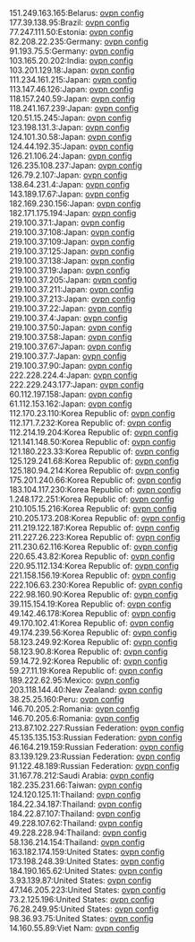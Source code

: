 151.249.163.165:Belarus: [ovpn config](vpn/151_249_163_165.ovpn)  
177.39.138.95:Brazil: [ovpn config](vpn/177_39_138_95.ovpn)  
77.247.111.50:Estonia: [ovpn config](vpn/77_247_111_50.ovpn)  
82.208.22.235:Germany: [ovpn config](vpn/82_208_22_235.ovpn)  
91.193.75.5:Germany: [ovpn config](vpn/91_193_75_5.ovpn)  
103.165.20.202:India: [ovpn config](vpn/103_165_20_202.ovpn)  
103.201.129.18:Japan: [ovpn config](vpn/103_201_129_18.ovpn)  
111.234.161.215:Japan: [ovpn config](vpn/111_234_161_215.ovpn)  
113.147.46.126:Japan: [ovpn config](vpn/113_147_46_126.ovpn)  
118.157.240.59:Japan: [ovpn config](vpn/118_157_240_59.ovpn)  
118.241.167.239:Japan: [ovpn config](vpn/118_241_167_239.ovpn)  
120.51.15.245:Japan: [ovpn config](vpn/120_51_15_245.ovpn)  
123.198.131.3:Japan: [ovpn config](vpn/123_198_131_3.ovpn)  
124.101.30.58:Japan: [ovpn config](vpn/124_101_30_58.ovpn)  
124.44.192.35:Japan: [ovpn config](vpn/124_44_192_35.ovpn)  
126.21.106.24:Japan: [ovpn config](vpn/126_21_106_24.ovpn)  
126.235.108.237:Japan: [ovpn config](vpn/126_235_108_237.ovpn)  
126.79.2.107:Japan: [ovpn config](vpn/126_79_2_107.ovpn)  
138.64.231.4:Japan: [ovpn config](vpn/138_64_231_4.ovpn)  
143.189.17.67:Japan: [ovpn config](vpn/143_189_17_67.ovpn)  
182.169.230.156:Japan: [ovpn config](vpn/182_169_230_156.ovpn)  
182.171.175.194:Japan: [ovpn config](vpn/182_171_175_194.ovpn)  
219.100.37.1:Japan: [ovpn config](vpn/219_100_37_1.ovpn)  
219.100.37.108:Japan: [ovpn config](vpn/219_100_37_108.ovpn)  
219.100.37.109:Japan: [ovpn config](vpn/219_100_37_109.ovpn)  
219.100.37.125:Japan: [ovpn config](vpn/219_100_37_125.ovpn)  
219.100.37.138:Japan: [ovpn config](vpn/219_100_37_138.ovpn)  
219.100.37.19:Japan: [ovpn config](vpn/219_100_37_19.ovpn)  
219.100.37.205:Japan: [ovpn config](vpn/219_100_37_205.ovpn)  
219.100.37.211:Japan: [ovpn config](vpn/219_100_37_211.ovpn)  
219.100.37.213:Japan: [ovpn config](vpn/219_100_37_213.ovpn)  
219.100.37.22:Japan: [ovpn config](vpn/219_100_37_22.ovpn)  
219.100.37.4:Japan: [ovpn config](vpn/219_100_37_4.ovpn)  
219.100.37.50:Japan: [ovpn config](vpn/219_100_37_50.ovpn)  
219.100.37.58:Japan: [ovpn config](vpn/219_100_37_58.ovpn)  
219.100.37.67:Japan: [ovpn config](vpn/219_100_37_67.ovpn)  
219.100.37.7:Japan: [ovpn config](vpn/219_100_37_7.ovpn)  
219.100.37.90:Japan: [ovpn config](vpn/219_100_37_90.ovpn)  
222.228.224.4:Japan: [ovpn config](vpn/222_228_224_4.ovpn)  
222.229.243.177:Japan: [ovpn config](vpn/222_229_243_177.ovpn)  
60.112.197.158:Japan: [ovpn config](vpn/60_112_197_158.ovpn)  
61.112.153.162:Japan: [ovpn config](vpn/61_112_153_162.ovpn)  
112.170.23.110:Korea Republic of: [ovpn config](vpn/112_170_23_110.ovpn)  
112.171.7.232:Korea Republic of: [ovpn config](vpn/112_171_7_232.ovpn)  
112.214.19.204:Korea Republic of: [ovpn config](vpn/112_214_19_204.ovpn)  
121.141.148.50:Korea Republic of: [ovpn config](vpn/121_141_148_50.ovpn)  
121.180.223.33:Korea Republic of: [ovpn config](vpn/121_180_223_33.ovpn)  
125.129.241.68:Korea Republic of: [ovpn config](vpn/125_129_241_68.ovpn)  
125.180.94.214:Korea Republic of: [ovpn config](vpn/125_180_94_214.ovpn)  
175.201.240.66:Korea Republic of: [ovpn config](vpn/175_201_240_66.ovpn)  
183.104.117.230:Korea Republic of: [ovpn config](vpn/183_104_117_230.ovpn)  
1.248.172.251:Korea Republic of: [ovpn config](vpn/1_248_172_251.ovpn)  
210.105.15.216:Korea Republic of: [ovpn config](vpn/210_105_15_216.ovpn)  
210.205.173.208:Korea Republic of: [ovpn config](vpn/210_205_173_208.ovpn)  
211.219.122.187:Korea Republic of: [ovpn config](vpn/211_219_122_187.ovpn)  
211.227.26.223:Korea Republic of: [ovpn config](vpn/211_227_26_223.ovpn)  
211.230.62.116:Korea Republic of: [ovpn config](vpn/211_230_62_116.ovpn)  
220.65.43.82:Korea Republic of: [ovpn config](vpn/220_65_43_82.ovpn)  
220.95.112.134:Korea Republic of: [ovpn config](vpn/220_95_112_134.ovpn)  
221.158.156.19:Korea Republic of: [ovpn config](vpn/221_158_156_19.ovpn)  
222.106.63.230:Korea Republic of: [ovpn config](vpn/222_106_63_230.ovpn)  
222.98.160.90:Korea Republic of: [ovpn config](vpn/222_98_160_90.ovpn)  
39.115.154.19:Korea Republic of: [ovpn config](vpn/39_115_154_19.ovpn)  
49.142.46.178:Korea Republic of: [ovpn config](vpn/49_142_46_178.ovpn)  
49.170.102.41:Korea Republic of: [ovpn config](vpn/49_170_102_41.ovpn)  
49.174.239.56:Korea Republic of: [ovpn config](vpn/49_174_239_56.ovpn)  
58.123.249.92:Korea Republic of: [ovpn config](vpn/58_123_249_92.ovpn)  
58.123.90.8:Korea Republic of: [ovpn config](vpn/58_123_90_8.ovpn)  
59.14.72.92:Korea Republic of: [ovpn config](vpn/59_14_72_92.ovpn)  
59.27.11.19:Korea Republic of: [ovpn config](vpn/59_27_11_19.ovpn)  
189.222.62.95:Mexico: [ovpn config](vpn/189_222_62_95.ovpn)  
203.118.144.40:New Zealand: [ovpn config](vpn/203_118_144_40.ovpn)  
38.25.25.160:Peru: [ovpn config](vpn/38_25_25_160.ovpn)  
146.70.205.2:Romania: [ovpn config](vpn/146_70_205_2.ovpn)  
146.70.205.6:Romania: [ovpn config](vpn/146_70_205_6.ovpn)  
213.87.102.227:Russian Federation: [ovpn config](vpn/213_87_102_227.ovpn)  
45.135.135.153:Russian Federation: [ovpn config](vpn/45_135_135_153.ovpn)  
46.164.219.159:Russian Federation: [ovpn config](vpn/46_164_219_159.ovpn)  
83.139.129.23:Russian Federation: [ovpn config](vpn/83_139_129_23.ovpn)  
91.122.48.189:Russian Federation: [ovpn config](vpn/91_122_48_189.ovpn)  
31.167.78.212:Saudi Arabia: [ovpn config](vpn/31_167_78_212.ovpn)  
182.235.231.66:Taiwan: [ovpn config](vpn/182_235_231_66.ovpn)  
124.120.125.11:Thailand: [ovpn config](vpn/124_120_125_11.ovpn)  
184.22.34.187:Thailand: [ovpn config](vpn/184_22_34_187.ovpn)  
184.22.87.107:Thailand: [ovpn config](vpn/184_22_87_107.ovpn)  
49.228.107.62:Thailand: [ovpn config](vpn/49_228_107_62.ovpn)  
49.228.228.94:Thailand: [ovpn config](vpn/49_228_228_94.ovpn)  
58.136.214.154:Thailand: [ovpn config](vpn/58_136_214_154.ovpn)  
163.182.174.159:United States: [ovpn config](vpn/163_182_174_159.ovpn)  
173.198.248.39:United States: [ovpn config](vpn/173_198_248_39.ovpn)  
184.190.165.62:United States: [ovpn config](vpn/184_190_165_62.ovpn)  
3.93.139.87:United States: [ovpn config](vpn/3_93_139_87.ovpn)  
47.146.205.223:United States: [ovpn config](vpn/47_146_205_223.ovpn)  
73.2.125.196:United States: [ovpn config](vpn/73_2_125_196.ovpn)  
76.28.249.95:United States: [ovpn config](vpn/76_28_249_95.ovpn)  
98.36.93.75:United States: [ovpn config](vpn/98_36_93_75.ovpn)  
14.160.55.89:Viet Nam: [ovpn config](vpn/14_160_55_89.ovpn)  
